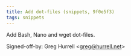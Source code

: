 ```yaml
---
title: Add dot-files (snippets, 9f0e5f3)
tags: snippets
---
```


Add Bash, Nano and wget dot-files.

Signed-off-by: Greg Hurrell &lt;greg@hurrell.net&gt;
